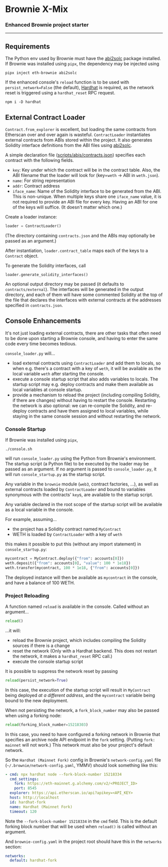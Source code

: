 # Brownie X-Mix

### Enhanced Brownie project starter

----

## Requirements

The Python env used by Brownie must have the [abi2solc](https://github.com/iamdefinitelyahuman/abi2solc) package installed. If Brownie was installed using `pipx`, the dependency may be injected using

```shell
pipx inject eth-brownie abi2solc
```

If the enhanced console's `reload` function is to be used with `persist_network=False` (the default), [Hardhat](https://hardhat.org/) is required, as the network reset is triggered using a `hardhat_reset` RPC request.

```shell
npm i -D hardhat
```

## External Contract Loader

`Contract.from_explorer` is excellent, but loading the same contracts from Etherscan over and over again is wasteful. `ContractLoader` instantiates external contracts from ABIs stored within the project. It also generates Solidity interface definitions from the ABI files using [abi2solc](https://github.com/iamdefinitelyahuman/abi2solc).

A simple declaration file ([scripts/abis/contracts.json](scripts/abis/contracts.json)) specifies each contract with the following fields.

- `key`: Key under which the contract will be in the contract table. Also, the ABI filename that the loader will look for (key=`weth` → ABI in `weth.json`).
- `name`: For string representation
- `addr`: Contract address
- `iface_name`: Name of the Solidity interface to be generated from the ABI. This is non-unique. When multiple keys share one `iface_name` value, it is not required to provide an ABI file for every key. Having an ABI for one of the keys will suffice. (It doesn't matter which one.)

Create a loader instance:

```python
loader = ContractLoader()
```

(The directory containing `contracts.json` and the ABIs may optionally be passed as an argument.)

After instantiation, `loader.contract_table` maps each of the keys to a `Contract` object.

To generate the Solidity interfaces, call

```
loader.generate_solidity_interfaces()
```

An optional output directory may be passed (it defaults to `contracts/external`). The interfaces will be generated in the output directory, and each of them will have some commented Solidity at the top of the file that declares the interfaces with external contracts at the addresses specified in `contracts.json`.

## Console Enhancements

It's not just loading external contracts, there are other tasks that often need to be done upon starting a Brownie console, and having to enter the same code every time becomes tedious.

`console_loader.py` will...

- load external contracts using `ContractLoader` and add them to locals, so when e.g. there's a contract with a key of `weth`, it will be available as the local variable `weth` after starting the console.
- execute a console startup script that also adds variables to locals. The startup script may e.g. deploy contracts and make them available as local variables at console startup.
- provide a mechanism to reload the project (including compiling Solidity, if there are changes) without having to restart the console. Restarting the network is also optional: we can re-compile the Solidity, and re-deploy contracts and have them assigned to local variables, while staying in the same console session and without restarting the network.

### Console Startup

If Brownie was installed using `pipx`,

```shell
./console.sh
```

will run `console_loader.py` using the Python from Brownie's environment. The startup script (a Python file) to be executed by the loader may be passed as an argument. If no argument is passed to `console_loader.py`, it will run `console_startup.py` as the startup script.

Any variable in the `brownie` module (`web3`, contract factories, ...), as well as external contracts loaded by `ContractLoader` and bound to variables synonymous with the contracts' `key`s, are available to the startup script.

Any variable declared in the root scope of the startup script will be available as a local variable in the console.

For example, assuming...

- the project has a Solidity contract named `MyContract`
- WETH is loaded by `ContractLoader` with a key of `weth`

this makes it possible to put this (without any import statement) in `console_startup.py`:

```python
mycontract = MyContract.deploy({"from": accounts[0]})
weth.deposit({"from": accounts[0], "value": 100 * 1e18})
weth.transfer(mycontract, 100 * 1e18, {"from": accounts[0]})
```

The deployed instance will then be available as `mycontract` in the console, and have a balance of 100 WETH.

### Project Reloading

A function named `reload` is available in the console. Called without an argument...

```python
reload()
```

...it will:

- reload the Brownie project, which includes compiling the Solidity sources if there is a change
- reset the network (Only with a Hardhat backend. This does not restart the network, it makes a `hardhat_reset` RPC call.)
- execute the console startup script

It is possible to suppress the network reset by passing

```python
reload(persist_network=True)
```

In this case, the execution of the startup script will result in `MyContract` being deployed *at a different address*, and the `mycontract` variable being bound to the new deployment.

When not persisting the network, a `fork_block_number` may also be passed when using a forking node:

```python
reload(forking_block_number=15218303)
```

In this case, you need to have configured a forking network in Brownie that specifies an archive node API endpoint in the `fork` setting. (Putting `fork: mainnet` will not work.) This network must also be your project's default network.

So the `Hardhat (Mainnet Fork)` config in Brownie's `network-config.yaml` file (`~/.brownie/network-config.yaml`, YMMV) should look something like this:

```yaml
- cmd: npx hardhat node --fork-block-number 15218334
  cmd_settings:
    fork: https://eth-mainnet.g.alchemy.com/v2/<PROJECT_ID>
    port: 8545
  explorer: https://api.etherscan.io/api?apikey=<API_KEY>
  host: http://localhost
  id: hardhat-fork
  name: Hardhat (Mainnet Fork)
  timeout: 120
```

Note the `--fork-block-number 15218334` in the `cmd` field. This is the default forking block number that will be used when `reload()` is called without an argument.

And `brownie-config.yaml` in the project root should have this in the `networks` section:

```yaml
networks:
  default: hardhat-fork
```
